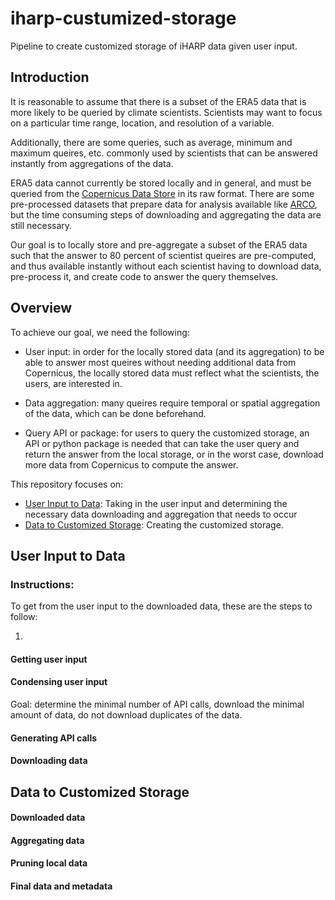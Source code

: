 # iharp-custumized-storage
Pipeline to create customized storage of iHARP data given user input.

## Introduction
It is reasonable to assume that there is a subset of the ERA5 data that is more likely to be queried by climate scientists. Scientists may want to focus on a particular time range, location, and resolution of a variable. 

Additionally, there are some queries, such as average, minimum and maximum queires, etc. commonly used by scientists that can be answered instantly from aggregations of the data.

ERA5 data cannot currently be stored locally and in general, and must be queried from the [Copernicus Data Store](https://cds.climate.copernicus.eu) in its raw format. There are some pre-processed datasets that prepare data for analysis available like [ARCO](https://console.cloud.google.com/marketplace/product/bigquery-public-data/arco-era5?pli=1&inv=1&invt=AbeUPA&project=fair-smile-414117), but the time consuming steps of downloading and aggregating the data are still necessary.

Our goal is to locally store and pre-aggregate a subset of the ERA5 data such that the answer to 80 percent of scientist queires are pre-computed, and thus available instantly without each scientist having to download data, pre-process it, and create code to answer the query themselves.

## Overview

To achieve our goal, we need the following:
* User input: in order for the locally stored data (and its aggregation) to be able to answer most queires without needing additional data from Copernicus, the locally stored data must reflect what the scientists, the users, are interested in.

* Data aggregation: many queires require temporal or spatial aggregation of the data, which can be done beforehand.

* Query API or package: for users to query the customized storage, an API or python package is needed that can take the user query and return the answer from the local storage, or in the worst case, download more data from Copernicus to compute the answer.

This repository focuses on:
- [User Input to Data](#user-input-to-data): Taking in the user input and determining the necessary data downloading and aggregation that needs to occur
- [Data to Customized Storage](#data-to-customized-storage): Creating the customized storage.

## User Input to Data

### Instructions:
To get from the user input to the downloaded data, these are the steps to follow:

1.

#### Getting user input

#### Condensing user input
Goal: determine the minimal number of API calls, download the minimal amount of data, do not download duplicates of the data.

#### Generating API calls


#### Downloading data

## Data to Customized Storage

#### Downloaded data

#### Aggregating data

#### Pruning local data

#### Final data and metadata


